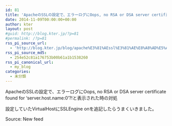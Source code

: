 ```yaml
---
id: 81
title: 'ApacheのSSLの設定で、エラーログにOops, no RSA or DSA server certificate found for &#039;server.host.name:0&#039;?!と表示された時の対処'
date: 2014-11-09T00:00:00+00:00
author: kter
layout: post
#guid: http://blog.kter.jp/?p=81
#permalink: /?p=81
rss_pi_source_url:
  - 'http://blog.kter.jp/blog/apache%E3%81%AEssl%E3%81%AE%E8%A8%AD%E5%AE%9A%E3%81%A7-%E3%82%A8%E3%83%A9%E3%83%BC%E3%83%AD%E3%82%B0%E3%81%ABoops-no-rsa-or-dsa-server-certificate-found-for-server-host-name0%E3%81%A8/'
rss_pi_source_md5:
  - 254e52c81a176753b00b61a1b1538260
rss_pi_canonical_url:
  - my_blog
categories:
  - 未分類
---
```

ApacheのSSLの設定で、エラーログにOops, no RSA or DSA server certificate found for &#8216;server.host.name:0&#8217;?!と表示された時の対処

設定していたVirtualHostにSSLEngine onを追記したらうまくいきました。

Source: New feed